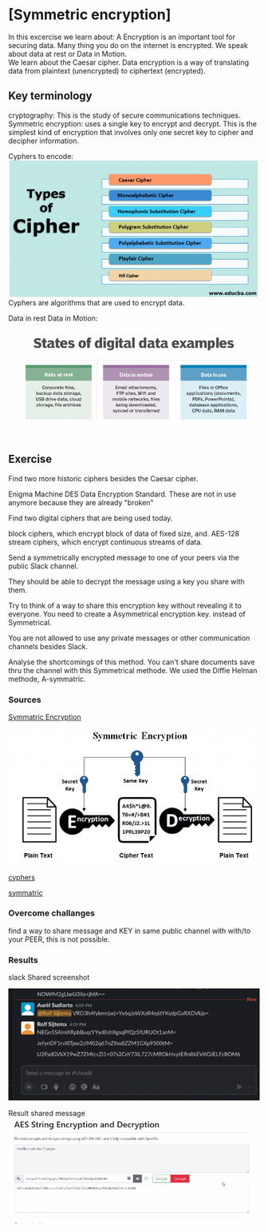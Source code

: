 # [Symmetric encryption]

In this excercise we learn about:
A Encryption is an important tool for securing data. 
Many thing you do on the internet is encrypted. 
We speak about data at rest or Data in Motion.  
We learn about the Caesar cipher.
Data encryption is a way of translating data from plaintext (unencrypted) to ciphertext (encrypted). 

## Key terminology
cryptography: This is the study of secure communications techniques. 
Symmetric encryption: uses a single key to encrypt and decrypt. This is the simplest kind of encryption that involves only one secret key to cipher and decipher information.

Cyphers to encode: 
![cyphers](../00_includes/Cyphers.png)
Cyphers are algorithms that are used to encrypt data. 

Data in rest Data in Motion:
![restmotion](../00_includes/data%20rest%20motion.png)

## Exercise
Find two more historic ciphers besides the Caesar cipher.

Enigma Machine 
DES Data Encryption Standard.
These are not in use anymore because they are already "broken" 

Find two digital ciphers that are being used today.

block ciphers, which encrypt block of data of fixed size, and. AES-128
stream ciphers, which encrypt continuous streams of data.

Send a symmetrically encrypted message to one of your peers via the public Slack channel.

They should be able to decrypt the message using a key you share with them. 

Try to think of a way to share this encryption key without revealing it to everyone.
You need to create a Asymmetrical encryption key.   instead of Symmetrical.  

You are not allowed to use any private messages or other communication channels besides Slack. 

Analyse the shortcomings of this method.
You can't share documents save thru the channel with this Symmetrical methode.  We used the Diffie Helman methode, A-symmatric. 

### Sources
[Symmatric Encryption](https://www.ssl2buy.com/wiki/symmetric-vs-asymmetric-encryption-what-are-differences)

![symmetrical](../00_includes/Symmetrical%20Encryption.png)

[cyphers](https://www.educba.com/types-of-cipher/)

[symmatric](https://www.youtube.com/watch?v=AQDCe585Lnc)

### Overcome challanges
find a way to share message and KEY in same public channel with with/to your PEER, this is not possible. 

### Results
slack Shared screenshot

![slack](../00_includes/Slack%20shared.png)

Result shared message
![resultmessage](../00_includes/result%20AES.png)
